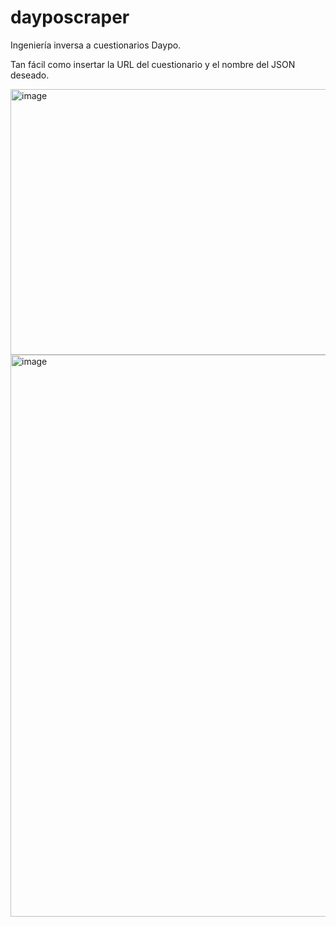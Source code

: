 # dayposcraper
Ingeniería inversa a cuestionarios Daypo.


Tan fácil como insertar la URL del cuestionario y el nombre del JSON deseado.

<img width="592" height="425" alt="image" src="https://github.com/user-attachments/assets/d4ce8606-56df-435a-a424-1d017d3f528d" /><img width="928" height="899" alt="image" src="https://github.com/user-attachments/assets/703f8c7e-08c0-4206-8944-37c981b6bfb8" />
